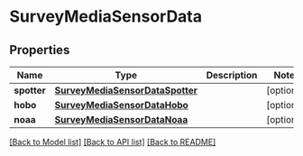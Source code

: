 # SurveyMediaSensorData

## Properties
Name | Type | Description | Notes
------------ | ------------- | ------------- | -------------
**spotter** | [**SurveyMediaSensorDataSpotter**](SurveyMediaSensorDataSpotter.md) |  | [optional] 
**hobo** | [**SurveyMediaSensorDataHobo**](SurveyMediaSensorDataHobo.md) |  | [optional] 
**noaa** | [**SurveyMediaSensorDataNoaa**](SurveyMediaSensorDataNoaa.md) |  | [optional] 

[[Back to Model list]](../README.md#documentation-for-models) [[Back to API list]](../README.md#documentation-for-api-endpoints) [[Back to README]](../README.md)


